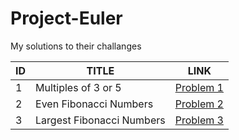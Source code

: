 # Project-Euler
My solutions to their challanges


| ID | TITLE                     | LINK                                                                              |
|----|---------------------------|-----------------------------------------------------------------------------------|
| 1  | Multiples of 3 or 5       | [Problem 1](https://github.com/JelleWierenga/Project-Euler/tree/main/Problem%201) |
| 2  | Even Fibonacci Numbers    | [Problem 2](https://github.com/JelleWierenga/Project-Euler/tree/main/Problem%202) |
| 3  | Largest Fibonacci Numbers | [Problem 3](https://github.com/JelleWierenga/Project-Euler/tree/main/problem%203)                                                                     |
